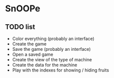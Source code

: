 # SnOOPe
## TODO list
- Color everything (probably an interface)
- Create the game
- Save the game (probably an interface)
- Open a saved game
- Create the view of the type of machine
- Create the data for the machine
- Play with the indexes for showing / hiding fruits



